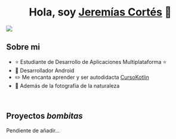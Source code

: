 <div align="center">
<h1 align="center">Hola, soy <a href="https://aristi.dev">Jeremías Cortés</a> 👋</h1>
</div>
<img src="[https://i.imgur.com/weNbhGZ.png](https://media.licdn.com/dms/image/v2/D4D16AQHAIXlmP1YjGw/profile-displaybackgroundimage-shrink_350_1400/profile-displaybackgroundimage-shrink_350_1400/0/1736038617497?e=1746057600&v=beta&t=eBXdAr_CU8sxY_hhrkRmAmtCIDBzV1WOjpUzDZ_urfw)">


## Sobre mi

- ⭐ Estudiante de Desarrollo de Aplicaciones Multiplataforma ⭐ 
- 📲 Desarrollador Android
- ✏️ Me encanta aprender y ser autodidacta [CursoKotlin](https://cursokotlin.com)
- 📸 Además de la fotografía de la naturaleza
<br>

## Proyectos *bombitas*
<p>Pendiente de añadir...</p>


